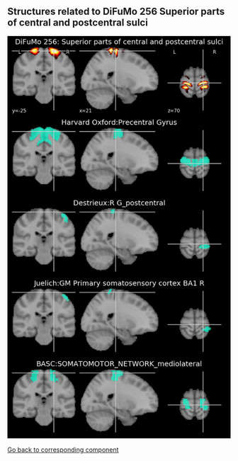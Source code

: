 


## Structures related to DiFuMo 256 Superior parts of central and postcentral sulci

![142](142.jpg "Structures related to DiFuMo 256 Superior parts of central and postcentral sulci")

[Go back to corresponding component](https://parietal-inria.github.io/DiFuMo/256/html/142.html)